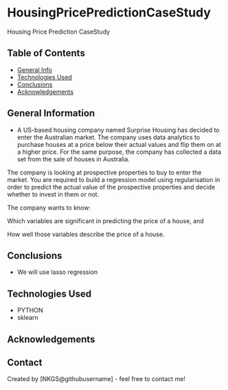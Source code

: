 # HousingPricePredictionCaseStudy
Housing Price Prediction CaseStudy
## Table of Contents
* [General Info](#general-information)
* [Technologies Used](#technologies-used)
* [Conclusions](#conclusions)
* [Acknowledgements](#acknowledgements)

<!-- You can include any other section that is pertinent to your problem -->

## General Information
- A US-based housing company named Surprise Housing has decided to enter the Australian market. The company uses data analytics to purchase houses at a price below their actual values and flip them on at a higher price. For the same purpose, the company has collected a data set from the sale of houses in Australia. 

The company is looking at prospective properties to buy to enter the market. You are required to build a regression model using regularisation in order to predict the actual value of the prospective properties and decide whether to invest in them or not.

The company wants to know:

Which variables are significant in predicting the price of a house, and

How well those variables describe the price of a house.

<!-- You don't have to answer all the questions - just the ones relevant to your project. -->

## Conclusions
- We will use lasso regression 

<!-- You don't have to answer all the questions - just the ones relevant to your project. -->


## Technologies Used
- PYTHON
- sklearn

<!-- As the libraries versions keep on changing, it is recommended to mention the version of library used in this project -->

## Acknowledgements


## Contact
Created by [NKGS@githubusername] - feel free to contact me!


<!-- Optional -->
<!-- ## License -->
<!-- This project is open source and available under the [... License](). -->

<!-- You don't have to include all sections - just the one's relevant to your project -->
